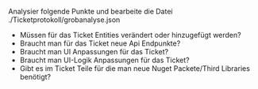 Analysier folgende Punkte und bearbeite die Datei ./Ticketprotokoll/grobanalyse.json
- Müssen für das Ticket Entities verändert oder hinzugefügt werden?
- Braucht man für das Ticket neue Api Endpunkte?
- Braucht man UI Anpassungen für das Ticket?
- Braucht man UI-Logik Anpassungen für das Ticket?
- Gibt es im Ticket Teile für die man neue Nuget Packete/Third Libraries benötigt?